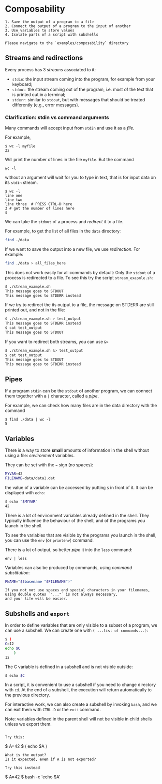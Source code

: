 # Composability

```{objectives}
1. Save the output of a program to a file 
2. Connect the output of a program to the input of another
3. Use variables to store values
4. Isolate parts of a script with subshells
```

```{admonition} To follow along
Please navigate to the `examples/composability` directory
```

## Streams and redirections
Every process has 3 *streams* associated to it:
- `stdin`: the input stream coming into the program, for example from your keyboard;
- `stdout`: the stream coming out of the program, i.e. most of the text that is printed out in a terminal;
- `stderr`: similar to `stdout`, but with messages that should be treated differently (e.g., error messages).


### Clarification: stdin vs command arguments
Many commands will accept input from `stdin` 
and use it as a *file*.

For example,
```
$ wc -l myfile
22
```
Will print the number of lines in the file `myfile`.
But the command
```
wc -l 
```
without an argument will wait for you to type in text,
that is for input data on its `stdin` stream.

```
$ wc -l 
line one
line two
line three  # PRESS CTRL-D here
3 # get the number of lines here
$
```

We can take the `stdout` of a process
and *redirect* it to a file.

For example, to get the list of all files in the `data` directory:

```bash
find ./data 
```
If we want to save the output into a new file, we use *redirection*.
For example:

```bash
find ./data > all_files_here
```

This does not work easily for all commands by default:
Only the `stdout` of a process is redirected to a file.
To see this try the script `stream_exapmle.sh`:
```bash
$ ./stream_example.sh
This message goes to STDOUT
This message goes to STDERR instead
```
If we try to redirect the its output to a file,
the message on STDERR are still printed out,
and not in the file:
```bash
$ ./stream_example.sh > test_output
This message goes to STDERR instead
$ cat test_output
This message goes to STDOUT
```
If you want to redirect both streams, 
you can use `&>`
```bash
$ ./stream_example.sh &> test_output
$ cat test_output
This message goes to STDOUT
This message goes to STDERR instead
```
## Pipes
If a program `stdin` can be
the `stdout` of another program,
we can connect them together 
with a `|` character,
called a *pipe*.

For example, we can check 
how many files are in the data directory 
with the command
```
$ find ./data | wc -l 
5
```

## Variables

There is a way to store 
**small** amounts of information in the shell 
without using a file: *environment* variables.

They can be set with the `=` sign (no spaces):
```bash
MYVAR=42
FILENAME=data/data1.dat
```

the value of a variable can be accessed 
by putting `$` in front of it.
It can be displayed with `echo`:
```bash
$ echo "$MYVAR"
42
 ```

There is a lot of environment variables already defined in the shell.
They typically influence the behaviour of the shell,
and of the programs you launch in the shell.

To see the variables that are visible 
by the programs you launch in the shell, 
you can use the `env` (or `printenv`) command.

There is a lot of output, 
so better *pipe* it into the `less` command:
```
env | less
```

Variables can also be produced by commands, 
using *command substitution*:
```bash
FNAME="$(basename "$FILENAME")"
```

```{tip}
If you not not use spaces and special characters in your filenames,
using double quotes `"..."` is not always necessary,
and your life will be easier.

```


## Subshells and `export`

In order to define variables that are only visible to a subset of a program,
we can use a subshell. We can create one with `( ...list of commands...)`:

```bash
$ ( 
C=12
echo $C
    )
12
```
The C variable is defined in a subshell and is not visible outside:
```bash
$ echo $C 

```

In a script, it is convenient to use a subshell
if you need to change directory with `cd`.
At the end of a subshell, 
the execution will return automatically 
to the previous directory.

For interactive work,
we can also create a subshell by invoking `bash`,
and we can exit them with `CTRL-D` or the `exit` command.

Note: variables defined in the parent shell
will not be visible in child shells
unless we export them.


```{exercise} Variabes in a subshell

Try this:
```
$ A=42
$ (
   echo $A
)
```
What is the output? 
Is it expected, even if A is not exported?

Try this instead
```
$ A=42
$ bash -c 'echo $A'
```




```








